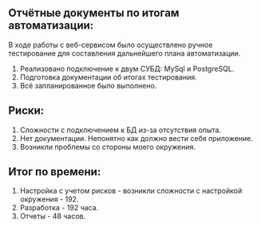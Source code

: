 ## Отчётные документы по итогам автоматизации:
В ходе работы с веб-сервисом было осуществлено ручное тестирование для составления дальнейшего плана автоматизации.

1. Реализовано подключение к двум СУБД: MySql и PostgreSQL.
2. Подготовка  документации об итогах тестирования.
3. Всё запланированное было выполнено.


## Риски:
1. Сложности с подключением к БД из-за отсутствия опыта.
2. Нет документации. Непонятно как должно вести себя приложение.
3. Возникли проблемы со стороны моего окружения.

## Итог по времени:
1. Настройка с учетом рисков - возникли сложности с настройкой окружения - 192.
2. Разработка - 192 часа.
3. Отчеты - 48 часов.